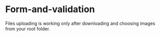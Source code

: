 # Form-and-validation
Files uploading is working only after downloading and choosing images from your root folder.
